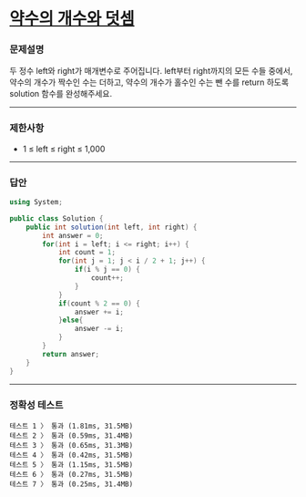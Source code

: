 # <a href="https://school.programmers.co.kr/learn/courses/30/lessons/12911">약수의 개수와 덧셈</a>

### 문제설명

두 정수 left와 right가 매개변수로 주어집니다. left부터 right까지의 모든 수들 중에서, 약수의 개수가 짝수인 수는 더하고, 약수의 개수가 홀수인 수는 뺀 수를 return 하도록 solution 함수를 완성해주세요.

***

### 제한사항

 - 1 ≤ left ≤ right ≤ 1,000

***

### 답안
``` csharp
using System;

public class Solution {
    public int solution(int left, int right) {
        int answer = 0;
        for(int i = left; i <= right; i++) {
            int count = 1;
            for(int j = 1; j < i / 2 + 1; j++) {
                if(i % j == 0) {
                    count++;
                }
            }
            if(count % 2 == 0) {
                answer += i;
            }else{
                answer -= i;
            }
        }
        return answer;
    }
}
```

***

### 정확성 테스트
```
테스트 1 〉	통과 (1.81ms, 31.5MB)
테스트 2 〉	통과 (0.59ms, 31.4MB)
테스트 3 〉	통과 (0.65ms, 31.3MB)
테스트 4 〉	통과 (0.42ms, 31.5MB)
테스트 5 〉	통과 (1.15ms, 31.5MB)
테스트 6 〉	통과 (0.27ms, 31.5MB)
테스트 7 〉	통과 (0.25ms, 31.4MB)
```